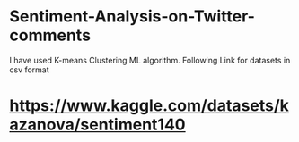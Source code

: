 # Sentiment-Analysis-on-Twitter-comments
I have used K-means Clustering ML algorithm.
Following Link for datasets in csv format
# https://www.kaggle.com/datasets/kazanova/sentiment140
